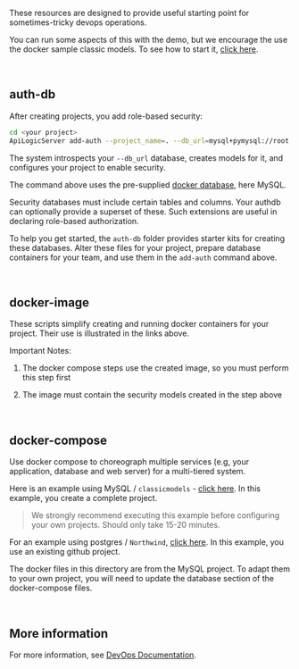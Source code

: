 These resources are designed to provide useful starting point for sometimes-tricky devops operations.

You can run some aspects of this with the demo, but we encourage the use the docker sample classic models.  To see how to start it, [click here](https://apilogicserver.github.io/Docs/Database-Docker/#classicmodels-mysql-docker).

&nbsp;

## auth-db

After creating projects, you add role-based security:

```bash
cd <your project>
ApiLogicServer add-auth --project_name=. --db_url=mysql+pymysql://root:p@localhost:3306/authdb
```

The system introspects your `--db_url` database, creates models for it, and configures your project to enable security.

The command above uses the pre-supplied [docker database](https://apilogicserver.github.io/Docs/Database-Connectivity/#docker-databases), here MySQL.

Security databases must include certain tables and columns.  Your authdb can optionally provide a superset of these.  Such extensions are useful in declaring role-based authorization.

To help you get started, the `auth-db` folder provides starter kits for creating these databases.  Alter these files for your project, prepare database containers for your team, and use them in the `add-auth` command above.

&nbsp;

## docker-image

These scripts simplify creating and running docker containers for your project.  Their use is illustrated in the links above.

Important Notes:

1. The docker compose steps use the created image, so you must perform this step first

2. The image must contain the security models created in the step above

&nbsp;

## docker-compose

Use docker compose to choreograph multiple services (e.g, your application, database and web server) for a multi-tiered system.

Here is an example using MySQL / `classicmodels` - [click here](https://github.com/ApiLogicServer/docker-compose-mysql-classicmodels.git).  In this example, you create a complete project.  

> We strongly recommend executing this example before configuring your own projects.  Should only take 15-20 minutes.

For an example using postgres / `Northwind`, [click here](https://github.com/ApiLogicServer/docker-compose-nw-postgres).  In this example, you use an existing github project.

The docker files in this directory are from the MySQL project.  To adapt them to your own project, you will need to update the database section of the docker-compose files.

&nbsp;

## More information

For more information, see [DevOps Documentation](https://apilogicserver.github.io/Docs/DevOps-Containers/).
